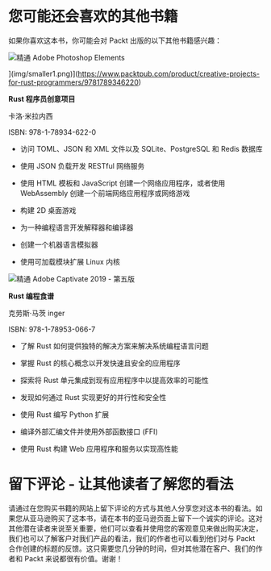 # 您可能还会喜欢的其他书籍

如果你喜欢这本书，你可能会对 Packt 出版的以下其他书籍感兴趣：

![精通 Adobe Photoshop Elements](https://www.packtpub.com/product/rust-programming-cookbook/9781789530667)

](img/smaller1.png)](https://www.packtpub.com/product/creative-projects-for-rust-programmers/9781789346220)

**Rust 程序员创意项目**

卡洛·米拉内西

ISBN: 978-1-78934-622-0

+   访问 TOML、JSON 和 XML 文件以及 SQLite、PostgreSQL 和 Redis 数据库

+   使用 JSON 负载开发 RESTful 网络服务

+   使用 HTML 模板和 JavaScript 创建一个网络应用程序，或者使用 WebAssembly 创建一个前端网络应用程序或网络游戏

+   构建 2D 桌面游戏

+   为一种编程语言开发解释器和编译器

+   创建一个机器语言模拟器

+   使用可加载模块扩展 Linux 内核

![精通 Adobe Captivate 2019 - 第五版](https://www.packtpub.com/product/rust-programming-cookbook/9781789530667)

**Rust 编程食谱**

克劳斯·马茨 inger

ISBN: 978-1-78953-066-7

+   了解 Rust 如何提供独特的解决方案来解决系统编程语言问题

+   掌握 Rust 的核心概念以开发快速且安全的应用程序

+   探索将 Rust 单元集成到现有应用程序中以提高效率的可能性

+   发现如何通过 Rust 实现更好的并行性和安全性

+   使用 Rust 编写 Python 扩展

+   编译外部汇编文件并使用外部函数接口 (FFI)

+   使用 Rust 构建 Web 应用程序和服务以实现高性能

# 留下评论 - 让其他读者了解您的看法

请通过在您购买书籍的网站上留下评论的方式与其他人分享您对这本书的看法。如果您从亚马逊购买了这本书，请在本书的亚马逊页面上留下一个诚实的评论。这对其他潜在读者来说至关重要，他们可以查看并使用您的客观意见来做出购买决定，我们也可以了解客户对我们产品的看法，我们的作者也可以看到他们对与 Packt 合作创建的标题的反馈。这只需要您几分钟的时间，但对其他潜在客户、我们的作者和 Packt 来说都很有价值。谢谢！
